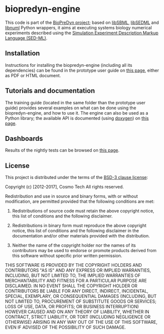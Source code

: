 # biopredyn-engine
This code is part of the [BioPreDyn project](http://www.biopredyn.eu/); based
on [libSBML](http://sbml.org/Software/libSBML),
[libSEDML](https://github.com/fbergmann/libSEDML) and
[libnuml](https://code.google.com/p/numl/) Python wrappers, it aims at
executing systems biology numerical experiments described using the
[Simulation Experiment Description Markup Language (SED-ML)](http://sed-ml.org/).

## Installation
Instructions for installing the biopredyn-engine (including all its
dependencies) can be found in the prototype user guide on
[this page](https://thecosmocompany.com/BioPreDyn-doc/), either as PDF or HTML
document.

## Tutorials and documentation
The training guide (located in the same folder than the prototype user guide)
provides several examples on what can be done using the biopredyn-engine, and
how to use it.
The engine can also be used as a Python library; the available API is documented
(using [doxygen](http://www.stack.nl/~dimitri/doxygen/)) on
[this page](https://thecosmocompany.com/BioPreDyn-doxygen/).

## Dashboards
Results of the nightly tests can be browsed on [this page](https://thecosmocompany.com/CDash/index.php?project=BioPreDyn).

## License
This project is distributed under the terms of the
[BSD-3 clause license](http://opensource.org/licenses/BSD-3-Clause):

Copyright (c) [2012-2017], Cosmo Tech
All rights reserved.

Redistribution and use in source and binary forms, with or without modification,
are permitted provided that the following conditions are met:

1. Redistributions of source code must retain the above copyright notice, this
list of conditions and the following disclaimer.

2. Redistributions in binary form must reproduce the above copyright notice,
this list of conditions and the following disclaimer in the documentation and/or
other materials provided with the distribution.

3. Neither the name of the copyright holder nor the names of its contributors
may be used to endorse or promote products derived from this software without
specific prior written permission.

THIS SOFTWARE IS PROVIDED BY THE COPYRIGHT HOLDERS AND CONTRIBUTORS "AS IS" AND
ANY EXPRESS OR IMPLIED WARRANTIES, INCLUDING, BUT NOT LIMITED TO, THE IMPLIED
WARRANTIES OF MERCHANTABILITY AND FITNESS FOR A PARTICULAR PURPOSE ARE
DISCLAIMED. IN NO EVENT SHALL THE COPYRIGHT HOLDER OR CONTRIBUTORS BE LIABLE FOR
ANY DIRECT, INDIRECT, INCIDENTAL, SPECIAL, EXEMPLARY, OR CONSEQUENTIAL DAMAGES
(INCLUDING, BUT NOT LIMITED TO, PROCUREMENT OF SUBSTITUTE GOODS OR SERVICES;
LOSS OF USE, DATA, OR PROFITS; OR BUSINESS INTERRUPTION) HOWEVER CAUSED AND ON
ANY THEORY OF LIABILITY, WHETHER IN CONTRACT, STRICT LIABILITY, OR TORT
(INCLUDING NEGLIGENCE OR OTHERWISE) ARISING IN ANY WAY OUT OF THE USE OF THIS
SOFTWARE, EVEN IF ADVISED OF THE POSSIBILITY OF SUCH DAMAGE.
